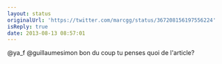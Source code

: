 ```yaml
---
layout: status
originalUrl: 'https://twitter.com/marcgg/status/367208156197556224'
isReply: true
date: 2013-08-13 08:57:01
---
```


@ya_f @guillaumesimon bon du coup tu penses quoi de l'article?
